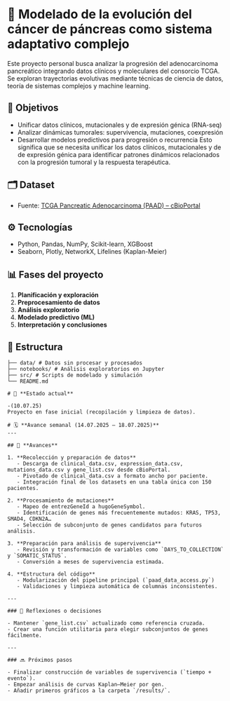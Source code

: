 # 🧬 Modelado de la evolución del cáncer de páncreas como sistema adaptativo complejo

Este proyecto personal busca analizar la progresión del adenocarcinoma pancreático integrando datos clínicos y moleculares del consorcio TCGA. Se exploran trayectorias evolutivas mediante técnicas de ciencia de datos, teoría de sistemas complejos y machine learning.

## 📌 Objetivos

- Unificar datos clínicos, mutacionales y de expresión génica (RNA-seq)
- Analizar dinámicas tumorales: supervivencia, mutaciones, coexpresión
- Desarrollar modelos predictivos para progresión o recurrencia
Esto significa que se necesita unificar los datos clínicos, mutacionales y de de expresión génica para identificar patrones dinámicos relacionados con la progresión tumoral y la respuesta terapéutica.

## 🗂️ Dataset

- Fuente: [TCGA Pancreatic Adenocarcinoma (PAAD) – cBioPortal](https://www.cbioportal.org/study/summary?id=paad_tcga)

## ⚙️ Tecnologías

- Python, Pandas, NumPy, Scikit-learn, XGBoost
- Seaborn, Plotly, NetworkX, Lifelines (Kaplan-Meier)

## 📊 Fases del proyecto

1. **Planificación y exploración**  
2. **Preprocesamiento de datos**  
3. **Análisis exploratorio**  
4. **Modelado predictivo (ML)**  
5. **Interpretación y conclusiones**

## 📁 Estructura

```
├── data/ # Datos sin procesar y procesados
├── notebooks/ # Análisis exploratorios en Jupyter
├── src/ # Scripts de modelado y simulación
└── README.md

# 🚧 **Estado actual** 

-(10.07.25)
Proyecto en fase inicial (recopilación y limpieza de datos).

# 🗓️ **Avance semanal (14.07.2025 – 18.07.2025)**
---

## 🧩 **Avances**

1. **Recolección y preparación de datos**
   - Descarga de clinical_data.csv, expression_data.csv, mutations_data.csv y gene_list.csv desde cBioPortal.
   - Pivotado de clinical_data.csv a formato ancho por paciente.
   - Integración final de los datasets en una tabla única con 150 pacientes.

2. **Procesamiento de mutaciones**
   - Mapeo de entrezGeneId a hugoGeneSymbol.
   - Identificación de genes más frecuentemente mutados: KRAS, TP53, SMAD4, CDKN2A…
   - Selección de subconjunto de genes candidatos para futuros análisis.

3. **Preparación para análisis de supervivencia**
   - Revisión y transformación de variables como `DAYS_TO_COLLECTION` y `SOMATIC_STATUS`.
   - Conversión a meses de supervivencia estimada.

4. **Estructura del código**
   - Modularización del pipeline principal (`paad_data_access.py`)
   - Validaciones y limpieza automática de columnas inconsistentes.

---

### 🧠 Reflexiones o decisiones

- Mantener `gene_list.csv` actualizado como referencia cruzada.
- Crear una función utilitaria para elegir subconjuntos de genes fácilmente.

---

### 🔜 Próximos pasos

- Finalizar construcción de variables de supervivencia (`tiempo + evento`).
- Empezar análisis de curvas Kaplan–Meier por gen.
- Añadir primeros gráficos a la carpeta `/results/`.


